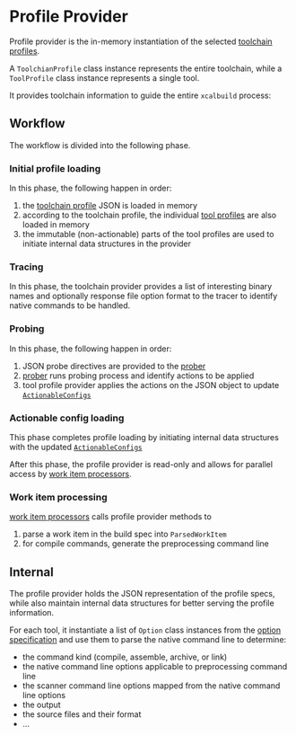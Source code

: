 # Profile Provider

Profile provider is the in-memory instantiation of the selected [toolchain profiles](md_docs_user_Profile-Spec.md).

A `ToolchianProfile` class instance represents the entire toolchain, while a `ToolProfile` class
instance represents a single tool.

It provides toolchain information to guide the entire `xcalbuild` process:

## Workflow

The workflow is divided into the following phase.

### Initial profile loading

In this phase, the following happen in order:

1. the [toolchain profile](md_docs_user_Profile-Spec.md) JSON is loaded in memory
2. according to the toolchain profile, the individual [tool profiles](md_docs_user_Profile-Spec.md) are also loaded in memory
3. the immutable (non-actionable) parts of the tool profiles are used to initiate internal data structures in the provider

### Tracing

In this phase, the toolchain provider provides a list of interesting binary names
and optionally response file option format to the tracer to identify native commands to be handled.

### Probing

In this phase, the following happen in order:

1. JSON probe directives are provided to the [prober](docs/design/Prober.md)
2. [prober](docs/design/Prober.md) runs probing process and identify actions to be applied
3. tool profile provider applies the actions on the JSON object to update [`ActionableConfigs`](md_docs_user_Profile-Spec.md#Prober-directives)

### Actionable config loading

This phase completes profile loading by initiating internal data structures
with the updated [`ActionableConfigs`](md_docs_user_Profile-Spec.md#Prober-directives)

After this phase, the profile provider is read-only and allows for parallel access by [work item processors](docs/design/Work-Item-Processor.md).

### Work item processing

[work item processors](docs/design/Work-Item-Processor.md) calls profile provider methods to

1. parse a work item in the build spec into `ParsedWorkItem`
2. for compile commands, generate the preprocessing command line

## Internal

The profile provider holds the JSON representation of the profile specs,
while also maintain internal data structures for better serving the profile information.

For each tool, it instantiate a list of `Option` class instances from the
[option specification](md_docs_user_Profile-Spec.md#Options) and use them to parse the native command line to determine:

* the command kind (compile, assemble, archive, or link)
* the native command line options applicable to preprocessing command line
* the scanner command line options mapped from the native command line options
* the output
* the source files and their format
* ...
